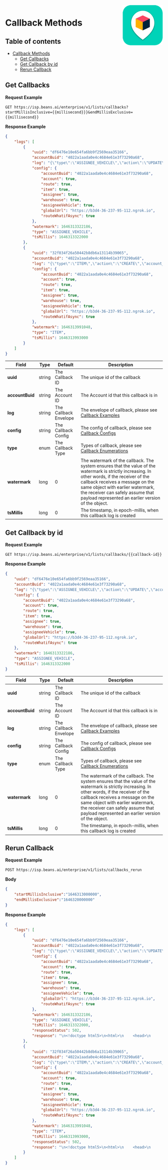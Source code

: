 

<img src="../../assets/images/beans-128x128.png" align="right" />

# Callback Methods


## Table of contents
- [Callback Methods](#callback-methods)
  - [Get Callbacks](#get-callbacks)
  - [Get Callback by id](#get-callback-by-id)
  - [Rerun Callback](#rerun-callback)

## Get Callbacks

**Request Example**

```
GET https://isp.beans.ai/enterprise/v1/lists/callbacks?startMillisInclusive={{millisecond}}}&endMillisExclusive={{millisecond}}
```

**Response Example**

```json
{
    "logs": [
        {
            "uuid": "df6476e10e654fa6bb9f2569eaa35166",
            "accountBuid": "4022a1aada0e4c4684e61e3f73290a68",
            "log": "{\"type\":\"ASSIGNEE_VEHICLE\",\"action\":\"UPDATE\",\"account_buid\":\"4022a1aada0e4c4684e61e3f73290a68\",\"object\":{\"list_assignee_id\":\"ca8d-0a3889d0-a756\",\"capacity\":16,\"updated_at\":\"1646313322186\",\"dimensions\":{}},\"watermark\":\"1646313322186\"}",
            "config": {
                "accountBuid": "4022a1aada0e4c4684e61e3f73290a68",
                "account": true,
                "route": true,
                "item": true,
                "assignee": true,
                "warehouse": true,
                "assigneeVehicle": true,
                "globalUrl": "https://b3d4-36-237-95-112.ngrok.io",
                "routeWhatifAsync": true
            },
            "watermark": 1646313322186,
            "type": "ASSIGNEE_VEHICLE",
            "tsMillis": 1646313322000
        },
        {
            "uuid": "32f034f26a50442b8db6a13114b39065",
            "accountBuid": "4022a1aada0e4c4684e61e3f73290a68",
            "log": "{\"type\":\"ITEM\",\"action\":\"CREATE\",\"account_buid\":\"4022a1aada0e4c4684e61e3f73290a68\",\"object\":{\"list_item_id\":\"p9xs-8eca53fefb635f19958ab0cbf4\",\"address\":\"600 Driscoll Rd, Fremont, CA 94539, United States\",\"formatted_address\":\"600 Driscoll Rd, Fremont, CA\",\"status\":\"NEW\",\"updated_at\":\"1646313991048\",\"status_updated_at\":\"1646313991896\",\"route\":{\"list_route_id\":\"ca8daa7f-0625-4ebe-9b57-6314e6746fef\"},\"route_priority\":6,\"type\":\"PICKUP\",\"position\":{\"lat\":0.01,\"lng\":179.99},\"display_position\":{\"lat\":0.01,\"lng\":179.99},\"address_components\":{\"city\":\"Fremont\",\"state\":\"CA\",\"zipcode\":\"94539\",\"country\":\"USA\",\"street\":\"600 Driscoll Rd\"},\"is_external\":true,\"url\":\"#_beans-status\",\"dimensions\":{}},\"watermark\":\"1646313991048\"}",
            "config": {
                "accountBuid": "4022a1aada0e4c4684e61e3f73290a68",
                "account": true,
                "route": true,
                "item": true,
                "assignee": true,
                "warehouse": true,
                "assigneeVehicle": true,
                "globalUrl": "https://b3d4-36-237-95-112.ngrok.io",
                "routeWhatifAsync": true
            },
            "watermark": 1646313991048,
            "type": "ITEM",
            "tsMillis": 1646313993000
        }
    ]
}
```
| Field | Type | Default | Description |
| --- | --- | --- | --- |
| **uuid** | string | The Callback ID | The unique id of the callback |
| **accountBuid** | string | The Account ID | The Account id that this callback is in |
| **log** | string | The Callback Envelope | The envelope of callback, please see [Callback Examples](https://github.com/beansai/beans-tutorials/tree/main/callback/callback-configs#callback-examples) |
| **config** | string | The Callback Config | The config of callback, please see [Callback Configs](https://github.com/beansai/beans-tutorials/tree/main/callback/callback-configs#callback-configs) |
| **type** | enum | The Callback Type | Types of callback, please see [Callback Enumerations](https://github.com/beansai/beans-tutorials/tree/main/callback/callback-configs#enumerations) |
| **watermark** | long | 0 | The watermark of the callback. The system ensures that the value of the watermark is strictly increasing. In other words, if the receiver of the callback receives a message on the same object with earlier watermark, the receiver can safely assume that payload represented an earlier version of the object. |
| **tsMillis** | long | 0 | The timestamp, in epoch-millis, when this callback log is created |


## Get Callback by id

**Request Example**

```
GET https://isp.beans.ai/enterprise/v1/lists/callbacks/{{callback-id}}
```

**Response Example**

```json
{
    "uuid": "df6476e10e654fa6bb9f2569eaa35166",
    "accountBuid": "4022a1aada0e4c4684e61e3f73290a68",
    "log": "{\"type\":\"ASSIGNEE_VEHICLE\",\"action\":\"UPDATE\",\"account_buid\":\"4022a1aada0e4c4684e61e3f73290a68\",\"object\":{\"list_assignee_id\":\"ca8d-0a3889d0-a756\",\"capacity\":16,\"updated_at\":\"1646313322186\",\"dimensions\":{}},\"watermark\":\"1646313322186\"}",
    "config": {
        "accountBuid": "4022a1aada0e4c4684e61e3f73290a68",
        "account": true,
        "route": true,
        "item": true,
        "assignee": true,
        "warehouse": true,
        "assigneeVehicle": true,
        "globalUrl": "https://b3d4-36-237-95-112.ngrok.io",
        "routeWhatifAsync": true
    },
    "watermark": 1646313322186,
    "type": "ASSIGNEE_VEHICLE",
    "tsMillis": 1646313322000
}
```

| Field | Type | Default | Description |
| --- | --- | --- | --- |
| **uuid** | string | The Callback ID | The unique id of the callback |
| **accountBuid** | string | The Account ID | The Account id that this callback is in |
| **log** | string | The Callback Envelope | The envelope of callback, please see [Callback Examples](https://github.com/beansai/beans-tutorials/tree/main/callback/callback-configs#callback-examples) |
| **config** | string | The Callback Config | The config of callback, please see [Callback Configs](https://github.com/beansai/beans-tutorials/tree/main/callback/callback-configs#callback-configs) |
| **type** | enum | The Callback Type | Types of callback, please see [Callback Enumerations](https://github.com/beansai/beans-tutorials/tree/main/callback/callback-configs#enumerations) |
| **watermark** | long | 0 | The watermark of the callback. The system ensures that the value of the watermark is strictly increasing. In other words, if the receiver of the callback receives a message on the same object with earlier watermark, the receiver can safely assume that payload represented an earlier version of the object. |
| **tsMillis** | long | 0 | The timestamp, in epoch-millis, when this callback log is created |

## Rerun Callback

**Request Example**

```
POST https://isp.beans.ai/enterprise/v1/lists/callbacks_rerun
```

**Body**
```json
{
    "startMillisInclusive":"1646313000000",
    "endMillisExclusive":"1646320000000"
}
```


**Response Example**
```json
{
    "logs": [
        {
            "uuid": "df6476e10e654fa6bb9f2569eaa35166",
            "accountBuid": "4022a1aada0e4c4684e61e3f73290a68",
            "log": "{\"type\":\"ASSIGNEE_VEHICLE\",\"action\":\"UPDATE\",\"account_buid\":\"4022a1aada0e4c4684e61e3f73290a68\",\"object\":{\"list_assignee_id\":\"ca8d-0a3889d0-a756\",\"capacity\":16,\"updated_at\":\"1646313322186\",\"dimensions\":{}},\"watermark\":\"1646313322186\"}",
            "config": {
                "accountBuid": "4022a1aada0e4c4684e61e3f73290a68",
                "account": true,
                "route": true,
                "item": true,
                "assignee": true,
                "warehouse": true,
                "assigneeVehicle": true,
                "globalUrl": "https://b3d4-36-237-95-112.ngrok.io",
                "routeWhatifAsync": true
            },
            "watermark": 1646313322186,
            "type": "ASSIGNEE_VEHICLE",
            "tsMillis": 1646313322000,
            "responseStatus": 502,
            "response": "\n<!doctype html5>\n<html>\n    <head>\n        <style type=\"text/css\">\n         \n        strong { font-weight: bold; }\n        hr { -moz-box-sizing: content-box; box-sizing: content-box; height: 0; }\n        html { font-family: sans-serif;   -ms-text-size-adjust: 100%;   -webkit-text-size-adjust: 100%;   } body { margin: 0; }\n        a { background-color: transparent; }\n        a:active, a:hover { outline: 0; }\n        </style>\n\n        <style type=\"text/css\">\n            body { background-color: #f5f5f5; }\n            .container { width: 500px; margin: auto; color: #444; padding: 5px; }\n            a, strong { color: purple; text-decoration: none; }\n            a:hover { text-decoration: underline; }\n            h2 { text-align: center; color: #000; }\n            p { line-height: 20px; }\n        </style>\n    </head>\n    <body>\n        <div class=\"container\">\n            \n            \n<h2>Failed to complete tunnel connection</h2>\n<hr />\n<p>\n    The connection to <strong><a href=\"http://29eb-101-9-39-166.ngrok.io\">http://29eb-101-9-39-166.ngrok.io</a></strong>\n    was successfully tunneled to your ngrok client,\n    but the client failed to establish a connection to\n    the local address <strong><a href=\"http://localhost:8080\">localhost:8080</a></strong>.\n</p>\n<p>\n    Make sure that a web service is running on\n    <strong><a href=\"http://localhost:8080\">localhost:8080</a></strong> and that it is a valid address.\n</p>\n<p>\n    The error encountered was: <strong style=\"color: #9E2929\">dial tcp [::1]:8080: connect: connection refused</strong>\n</p>\n\n            \n        </div>\n    </body>\n</html>\n"
        },
        {
            "uuid": "32f034f26a50442b8db6a13114b39065",
            "accountBuid": "4022a1aada0e4c4684e61e3f73290a68",
            "log": "{\"type\":\"ITEM\",\"action\":\"CREATE\",\"account_buid\":\"4022a1aada0e4c4684e61e3f73290a68\",\"object\":{\"list_item_id\":\"p9xs-8eca53fefb635f19958ab0cbf4\",\"address\":\"600 Driscoll Rd, Fremont, CA 94539, United States\",\"formatted_address\":\"600 Driscoll Rd, Fremont, CA\",\"status\":\"NEW\",\"updated_at\":\"1646313991048\",\"status_updated_at\":\"1646313991896\",\"route\":{\"list_route_id\":\"ca8daa7f-0625-4ebe-9b57-6314e6746fef\"},\"route_priority\":6,\"type\":\"PICKUP\",\"position\":{\"lat\":0.01,\"lng\":179.99},\"display_position\":{\"lat\":0.01,\"lng\":179.99},\"address_components\":{\"city\":\"Fremont\",\"state\":\"CA\",\"zipcode\":\"94539\",\"country\":\"USA\",\"street\":\"600 Driscoll Rd\"},\"is_external\":true,\"url\":\"#_beans-status\",\"dimensions\":{}},\"watermark\":\"1646313991048\"}",
            "config": {
                "accountBuid": "4022a1aada0e4c4684e61e3f73290a68",
                "account": true,
                "route": true,
                "item": true,
                "assignee": true,
                "warehouse": true,
                "assigneeVehicle": true,
                "globalUrl": "https://b3d4-36-237-95-112.ngrok.io",
                "routeWhatifAsync": true
            },
            "watermark": 1646313991048,
            "type": "ITEM",
            "tsMillis": 1646313993000,
            "responseStatus": 502,
            "response": "\n<!doctype html5>\n<html>\n    <head>\n        <style type=\"text/css\">\n         \n        strong { font-weight: bold; }\n        hr { -moz-box-sizing: content-box; box-sizing: content-box; height: 0; }\n        html { font-family: sans-serif;   -ms-text-size-adjust: 100%;   -webkit-text-size-adjust: 100%;   } body { margin: 0; }\n        a { background-color: transparent; }\n        a:active, a:hover { outline: 0; }\n        </style>\n\n        <style type=\"text/css\">\n            body { background-color: #f5f5f5; }\n            .container { width: 500px; margin: auto; color: #444; padding: 5px; }\n            a, strong { color: purple; text-decoration: none; }\n            a:hover { text-decoration: underline; }\n            h2 { text-align: center; color: #000; }\n            p { line-height: 20px; }\n        </style>\n    </head>\n    <body>\n        <div class=\"container\">\n            \n            \n<h2>Failed to complete tunnel connection</h2>\n<hr />\n<p>\n    The connection to <strong><a href=\"http://29eb-101-9-39-166.ngrok.io\">http://29eb-101-9-39-166.ngrok.io</a></strong>\n    was successfully tunneled to your ngrok client,\n    but the client failed to establish a connection to\n    the local address <strong><a href=\"http://localhost:8080\">localhost:8080</a></strong>.\n</p>\n<p>\n    Make sure that a web service is running on\n    <strong><a href=\"http://localhost:8080\">localhost:8080</a></strong> and that it is a valid address.\n</p>\n<p>\n    The error encountered was: <strong style=\"color: #9E2929\">dial tcp [::1]:8080: connect: connection refused</strong>\n</p>\n\n            \n        </div>\n    </body>\n</html>\n"
        }
    ]
}
```








